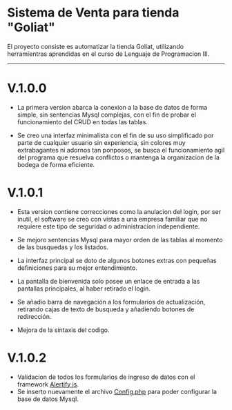 # Sistema de Venta para tienda  "Goliat"
El proyecto consiste es automatizar la tienda Goliat, utilizando herramientras aprendidas en el curso de Lenguaje de Programacion III.

---------

# V.1.0.0
- La primera version abarca la conexion a la base de datos de forma simple, sin sentencias Mysql complejas, con el fin de probar el funcionamiento del CRUD  en todas las tablas.

- Se creo una interfaz minimalista con el fin de su uso simplificado por parte de cualquier usuario sin experiencia, sin colores muy extrabagantes ni adornos tan ponposos, se busca el funcionamiento agil del programa que resuelva conflictos o mantenga la organizacion de la bodega de forma eficiente.

# V.1.0.1

- Esta version contiene correcciones como la anulacion del login, por ser inutil, el software se creo con vistas a una empresa familiar que no requiere este tipo de seguridad o administracion independiente.

- Se mejoro sentencias Mysql para mayor orden de las tablas al momento de las busquedas y los listados.

- La interfaz principal se doto de algunos botones extras con pequeñas definiciones para su mejor entendimiento.
- La pantalla de bienvenida solo posee un enlace de entrada a las pantallas principales, al haber retirado el login.

- Se añadio barra de navegación a los formularios de actualización, retirando cajas de texto de busqueda y añadiendo botones de redirección.

- Mejora de la sintaxis del codigo.

# V.1.0.2

- Validacion de todos los formularios de ingreso de datos con el framework <a href="https://alertifyjs.com">Alertify js</a>.
- Se inserto nuevamente el archivo <a href="Codigo PHP\Conexion\config.php">Config.php</a> para poder configurar la base de datos Mysql.


